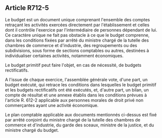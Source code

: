 Article R712-5
----
Le budget est un document unique comprenant l'ensemble des comptes retraçant les
activités exercées directement par l'établissement et celles dont il contrôle
l'exercice par l'intermédiaire de personnes dépendant de lui. Ce caractère
unique ne fait pas obstacle à ce que le budget comprenne, dans les conditions
fixées par arrêté du ministre chargé de la tutelle des chambres de commerce et
d'industrie, des regroupements ou des subdivisions, sous forme de sections
comptables ou autres, destinées à individualiser certaines activités, notamment
économiques.

Le budget primitif peut faire l'objet, en cas de nécessité, de budgets
rectificatifs.

A l'issue de chaque exercice, l'assemblée générale vote, d'une part, un budget
exécuté, qui retrace les conditions dans lesquelles le budget primitif et les
budgets rectificatifs ont été exécutés, et, d'autre part, un bilan, un compte de
résultat et une annexe établis dans les conditions prévues à l'article R. 612-2
applicable aux personnes morales de droit privé non commerçantes ayant une
activité économique.

Le plan comptable applicable aux documents mentionnés ci-dessus est fixé par
arrêté conjoint du ministre chargé de la tutelle des chambres de commerce et
d'industrie, du garde des sceaux, ministre de la justice, et du ministre chargé
du budget.
